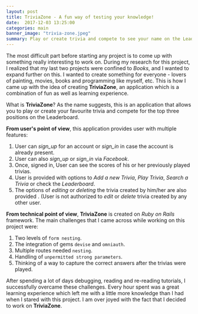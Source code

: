 ```yaml
---
layout: post
title: TriviaZone - A fun way of testing your knowledge!
date:  2017-12-03 13:25:00
categories: main
banner_image: "trivia-zone.jpeg"
summary: Play or create trivia and compete to see your name on the Leaderboard.
---
```


The most difficult part before starting any project is to come up with something really interesting to work on. During my research for this project, I realized that my last two projects were confined to _Books_, and I wanted to expand further on this. I wanted to create something for everyone - lovers of painting, movies, books and programming like myself, etc. This is how I came up with the idea of creating **TriviaZone**, an application which is a combination of fun as well as learning experience.

What is **TriviaZone**? As the name suggests, this is an application that allows you to play or create your favourite trivia and compete for the top three positions on the Leaderboard.

**From user's point of view**, this application provides user with multiple features:
1. User can _sign_up_ for an account or _sign_in_ in case the account is already present.
2. User can also _sign_up_ or _sign_in_ via _Facebook_.
3. Once, signed in, User can see the scores of his or her previously played trivias.
4. User is provided with options to _Add a new Trivia_, _Play Trivia_, _Search a Trivia_ or check the _Leaderboard_.
5. The options of _editing_ or _deleting_ the trivia created by him/her are also provided . (User is not authorized to _edit_ or _delete_ trivia created by any other user.

**From technical point of view**, **TriviaZone** is created on _Ruby on Rails_ framework. The main challenges that I came across while working on this project were:
1. Two levels of `form nesting`.
2. The integration of gems `devise` and `omniauth`.
3. Multiple routes needed `nesting`.
4. Handling of `unpermitted strong parameters`.
5. Thinking of a way to capture the correct answers after the trivias were played.

After spending a lot of days debugging, reading and re-reading tutorials, I successfully overcame these challenges. Every hour spent was a great learning experience which left me with a little more knowledge than I had when I stared with this project. I am over joyed with the fact that I decided to work on **TriviaZone**.
